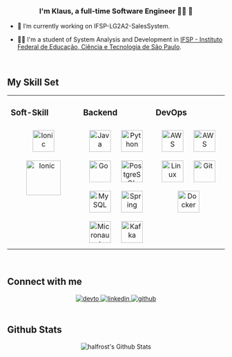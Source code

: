 ### <div align="center">I'm Klaus, a full-time Software Engineer 👨‍💻 🚀</div>


- 🔭 I’m currently working on IFSP-LG2A2-SalesSystem[]().


- 👨‍🎓 I'm a student of System Analysis and Development in [IFSP - Instituto Federal de Educação, Ciência e Tecnologia de São Paulo](https://spo.ifsp.edu.br/tads).


[//]: # (- ⚡ Fun facts about me: I love watching animes, do sports and traveling!)


<br/>  


## My Skill Set
<table><tr><td valign="top" width="33%">



### Soft-Skill
<div align="center">  
<a href="https://www.scrum.org/" target="_blank"><img style="margin: 10px" src="https://seeklogo.com/images/S/scrum-org-logo-E434EBC60F-seeklogo.com.png" alt="Ionic" height="50" /></a>
<a href="https://www.lean.org/lexicon-terms/pdca/" target="_blank"><img style="margin: 10px" src="https://www.alcumus.com/wp-content/uploads/2021/06/PDCA-Cycle-2.png" alt="Ionic" height="80" /></a>

</div>

</td><td valign="top" width="33%">



### Backend
<div align="center">  
<a href="https://www.java.com/" target="_blank"><img style="margin: 10px" src="https://profilinator.rishav.dev/skills-assets/java-original-wordmark.svg" alt="Java" height="50" /></a>
<a href="https://www.python.org/" target="_blank"><img style="margin: 10px" src="https://profilinator.rishav.dev/skills-assets/python-original.svg" alt="Python" height="50" /></a>  
<a href="https://go.dev/" target="_blank"><img style="margin: 10px" src="https://profilinator.rishav.dev/skills-assets/go-original.svg" alt="Go" height="50" /></a>  
<a href="https://www.postgresql.org/" target="_blank"><img style="margin: 10px" src="https://profilinator.rishav.dev/skills-assets/postgresql-original-wordmark.svg" alt="PostgreSQL" height="50" /></a>  
<a href="https://www.mysql.com/" target="_blank"><img style="margin: 10px" src="https://profilinator.rishav.dev/skills-assets/mysql-original-wordmark.svg" alt="MySQL" height="50" /></a>  
<a href="https://docs.spring.io/spring-framework/docs/3.0.x/reference/expressions.html#:~:text=The%20Spring%20Expression%20Language%20(SpEL,and%20basic%20string%20templating%20functionality." target="_blank"><img style="margin: 10px" src="https://profilinator.rishav.dev/skills-assets/springio-icon.svg" alt="Spring" height="50" /></a>  
<a href="https://micronaut.io/#:~:text=The%20Spring%20Expression%20Language%20(SpEL,and%20basic%20string%20templating%20functionality." target="_blank"><img style="margin: 10px" src="https://micronaut.io/wp-content/uploads/2020/11/MIcronautLogo_Horizontal.svg" alt="Micronaut" height="50" /></a>  
<a href="https://kafka.apache.org/" target="_blank"><img style="margin: 10px" src="https://cdn.icon-icons.com/icons2/2699/PNG/512/apache_kafka_logo_icon_167866.png" alt="Kafka" height="50" /></a>  
</div>

</td><td valign="top" width="33%">



### DevOps
<div align="center">  
<a href="https://aws.amazon.com/" target="_blank"><img style="margin: 10px" src="https://profilinator.rishav.dev/skills-assets/amazonwebservices-original-wordmark.svg" alt="AWS" height="50" /></a>  
<a href="https://www.credly.com/badges/735b1e36-d7ba-42cf-b3db-9127fbb6f271" target="_blank"><img style="margin: 10px" src="https://images.credly.com/size/340x340/images/00634f82-b07f-4bbd-a6bb-53de397fc3a6/image.png" alt="AWS" height="50" /></a>  
<a href="https://www.linux.org/" target="_blank"><img style="margin: 10px" src="https://profilinator.rishav.dev/skills-assets/linux-original.svg" alt="Linux" height="50" /></a>  
<a href="https://github.com/" target="_blank"><img style="margin: 10px" src="https://profilinator.rishav.dev/skills-assets/git-scm-icon.svg" alt="Git" height="50" /></a>  
<a href="https://www.docker.com/" target="_blank"><img style="margin: 10px" src="https://profilinator.rishav.dev/skills-assets/docker-original-wordmark.svg" alt="Docker" height="50" /></a>  
</div>

</td></tr></table>  

<br/>  


## Connect with me
<div align="center">
<a href="https://dev.to/klausbarbosa" target="_blank">
<img src=https://img.shields.io/badge/dev.to-%2308090A.svg?&style=for-the-badge&logo=dev.to&logoColor=white alt=devto style="margin-bottom: 5px;" />
</a>
<a href="https://www.linkedin.com/in/klaus-barbosa-707b8a185/" target="_blank">
<img src=https://img.shields.io/badge/linkedin-%231E77B5.svg?&style=for-the-badge&logo=linkedin&logoColor=white alt=linkedin style="margin-bottom: 5px;" />
</a>
<a href="https://github.com/KlausBarbosa" target="_blank">
<img src=https://img.shields.io/badge/github-%2324292e.svg?&style=for-the-badge&logo=github&logoColor=white alt=github style="margin-bottom: 5px;" />
</a>  
</div>  


<br/>  


## Github Stats
<p align="center">
<img align="center" src="https://github-readme-stats.vercel.app/api?username=KlausBarbosa&show_icons=true&count_private=true&include_all_commits=true&line_height=27&theme=dracula" alt="halfrost's Github Stats" />
